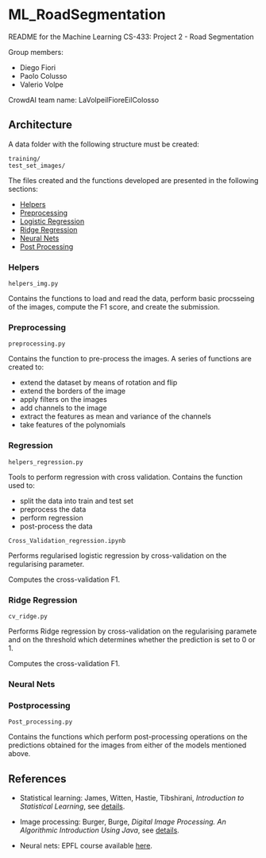 # ML_RoadSegmentation

README for the Machine Learning CS-433: Project 2 - Road Segmentation

Group members: 
- Diego Fiori
- Paolo Colusso 
- Valerio Volpe

CrowdAI team name: LaVolpeilFioreEilColosso

## Architecture

A data folder with the following structure must be created:

```
training/
test_set_images/
```

The files created and the functions developed are presented in the following sections:

* [Helpers](#helpers)
* [Preprocessing](#prepr)
* [Logistic Regression](#logistic)
* [Ridge Regression](#ridge)
* [Neural Nets](#cnn)
* [Post Processing](#pp)

### <a name="helpers"></a>Helpers
```helpers_img.py```

Contains the functions to load and read the data, perform basic procsseing of the images, compute the F1 score, and create the submission.

### <a name="prepr"></a>Preprocessing
```preprocessing.py```

Contains the function to pre-process the images. A series of functions are created to:
 * extend the dataset by means of rotation and flip
 * extend the borders of the image
 * apply filters on the images
 * add channels to the image
 * extract the features as mean and variance of the channels
 * take features of the polynomials

### <a name="logistic"></a>Regression
```helpers_regression.py```

Tools to perform regression with cross validation. Contains the function used to:
 + split the data into train and test set
 + preprocess the data
 + perform regression
 + post-process the data
 
```Cross_Validation_regression.ipynb```

Performs regularised logistic regression by cross-validation on the regularising parameter.

Computes the cross-validation F1.

### <a name="ridge"></a>Ridge Regression
```cv_ridge.py```

Performs Ridge regression by cross-validation on the regularising paramete and on the threshold which determines whether the prediction is set to 0 or 1.

Computes the cross-validation F1.

### <a name="cnn"></a>Neural Nets

### <a name="pp"></a>Postprocessing
```Post_processing.py```

Contains the functions which perform post-processing operations on the predictions obtained for the images from either of the models mentioned above.

## References

+ Statistical learning: James, Witten, Hastie, Tibshirani, *Introduction to Statistical Learning*, see [details](https://www-bcf.usc.edu/~gareth/ISL/).

+ Image processing: Burger, Burge, *Digital Image Processing. An Algorithmic Introduction Using Java*, see [details](https://www.springer.com/de/book/9781447166832).

+ Neural nets: EPFL course available [here](https://fleuret.org/ee559-2018/dlc/).
